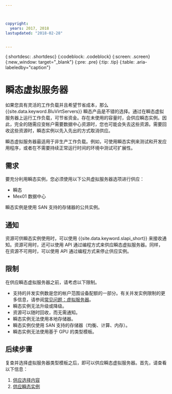 ```yaml
---



copyright:
  years: 2017, 2018
lastupdated: "2018-02-28"


---
```


{:shortdesc: .shortdesc}
{:codeblock: .codeblock}
{:screen: .screen}
{:new_window: target="_blank"}
{:pre: .pre}
{:tip: .tip}
{:table: .aria-labeledby="caption"}

# 瞬态虚拟服务器
如果您具有灵活的工作负载并且希望节省成本，那么 {{site.data.keyword.BluVirtServers}} 瞬态产品是不错的选择。通过在瞬态虚拟服务器上运行工作负载，可节省资金。存在未使用的容量时，会供应瞬态实例。因此，完全的随需应变帐户需要数据中心资源时，您也可能会失去这些资源。需要回收这些资源时，瞬态实例以先入先出的方式取消供应。   

瞬态虚拟服务器最适用于非生产工作负载。例如，可使用瞬态实例来测试和开发应用程序，或者在不需要持续正常运行时间的环境中测试可扩展性。

## 需求
要充分利用瞬态实例，您必须使用以下公共虚拟服务器选项进行供应：
* 瞬态
* Mex01 数据中心

瞬态实例是使用 SAN 支持的存储器的公共实例。

## 通知
资源可供瞬态实例使用时，可以使用 {{site.data.keyword.slapi_short}} 来接收通知。资源可用时，还可以使用 API 通过编程方式来供应瞬态虚拟服务器。同样，在资源不可用时，可以使用 API 通过编程方式来停止供应实例。  

## 限制
在供应瞬态虚拟服务器之前，请考虑以下限制。

* 支持的并发实例数是您的帐户范围设备配额的一部分。有关并发实例限制的更多信息，请参阅[常见问题：虚拟服务器](vsi_faqs_vs.html#concurrent)。
* 瞬态实例无法升级或降级。
* 资源可以随时回收，而无需通知。
* 瞬态实例无法使用本地存储器。
* 瞬态实例仅使用 SAN 支持的存储器（均衡、计算、内存）。
* 瞬态实例无法使用基于 GPU 的类型模板。


## 后续步骤

复查并选择虚拟服务器类型模板之后，即可以供应瞬态虚拟服务器。首先，请查看以下信息：
1. [供应选择内容](../vsi/vsi_public_selections.html)
2. [供应瞬态实例](../vsi/vsi_provision_transient.html)
